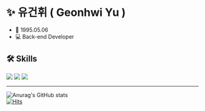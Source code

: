 <!--
**gh-yu/gh-yu** is a ✨ _special_ ✨ repository because its `README.md` (this file) appears on your GitHub profile.

Here are some ideas to get you started:

- 🔭 I’m currently working on ...
- 🌱 I’m currently learning ...
- 👯 I’m looking to collaborate on ...
- 🤔 I’m looking for help with ...
- 💬 Ask me about ...
- 📫 How to reach me: ...
- 😄 Pronouns: ...
- ⚡ Fun fact: ...
-->

# ✨ 유건휘 ( Geonhwi Yu )
- 🎂 1995.05.06
- 💻 Back-end Developer

## 🛠 Skills
<p>
  <img src="https://img.shields.io/badge/-Java-007396?style=flat-square&logo=Java&logoColor=white"/>
  <img src="https://img.shields.io/badge/-Spring-6DB33F?style=flat-square&logo=Spring&logoColor=white"/>
  <img src="https://img.shields.io/badge/-JavaScript-fcb358?style=flat-square&logo=JavaScript&logoColor=white"/>
</p>
<hr>

![Anurag's GitHub stats](https://github-readme-stats.vercel.app/api?username=gh-yu&count_private=true&show_icons=true&theme=dracula)
<br>
[![Hits](https://hits.seeyoufarm.com/api/count/incr/badge.svg?url=https%3A%2F%2Fgithub.com%2Fgh-yu%2Fhit-counter&count_bg=%2397B69A&title_bg=%238C7F7F&icon=github.svg&icon_color=%23E7E7E7&title=hits&edge_flat=false)](https://hits.seeyoufarm.com)


<!-- | <a href="https://github.com/anuraghazra/github-readme-stats"><img align="center" src="https://github-readme-stats.vercel.app/api?username=gh-yu&show_icons=true&include_all_commits=true&theme=dracula&hide_border=true" alt="Anurag's github stats" /></a> | <a href="https://github.com/anuraghazra/github-readme-stats"><img align="center" src="https://github-readme-stats.vercel.app/api/top-langs/?username=gh-yu&layout=compact&theme=dracula&hide_border=true" /></a> |
| ------------- | ------------- | -->
